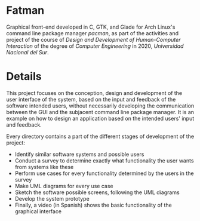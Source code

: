 # Fatman

Graphical front-end developed in C, GTK, and Glade for Arch Linux's command line package manager _pacman_, as part of the activities and project of the course of _Design and Development of Human-Computer Interaction_ of the degree of _Computer Engineering_ in 2020, _Universidad Nacional del Sur_.

# Details

This project focuses on the conception, design and development of the user interface of the system, based on the input and feedback of the software intended users, without necessarily developing the communication between the GUI and the subjacent command line package manager. It is an example on how to design an application based on the intended users' input and feedback.

Every directory contains a part of the different stages of development of the project:
- Identify similar software systems and possible users
- Conduct a survey to determine exactly what functionality the user wants from systems like these
- Perform use cases for every functionality determined by the users in the survey
- Make UML diagrams for every use case
- Sketch the software possible screens, following the UML diagrams
- Develop the system prototype
- Finally, a video (in Spanish) shows the basic functionality of the graphical interface
